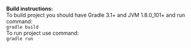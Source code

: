 **Build instructions:**  
To build project you should have Gradle 3.1+ and JVM 1.8.0_101+ and run command:  
`gradle build`  
To run project use command:  
`gradle run`  
